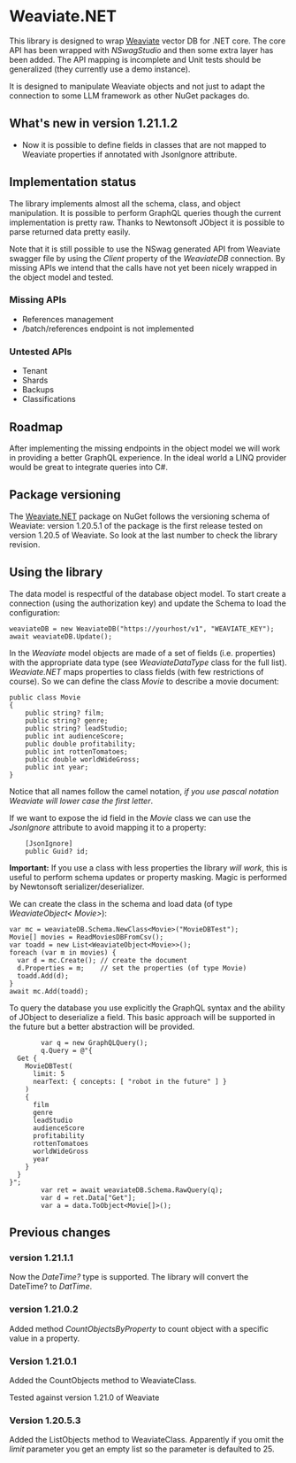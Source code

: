 # Weaviate.NET
This library is designed to wrap [Weaviate](https://weaviate.io/) vector DB 
for .NET core. The core API has been wrapped with *NSwagStudio* and then some
extra layer has been added. The API mapping is incomplete and Unit tests
should be generalized (they currently use a demo instance).

It is designed to manipulate Weaviate objects and not just to adapt the
connection to some LLM framework as other NuGet packages do.

## What's new in version 1.21.1.2
- Now it is possible to define fields in classes that are not mapped to Weaviate
properties if annotated with JsonIgnore attribute.

## Implementation status
The library implements almost all the schema, class, and object manipulation.
It is possible to perform GraphQL queries though the current implementation
is pretty raw. Thanks to Newtonsoft JObject it is possible to parse returned
data pretty easily.

Note that it is still possible to use the NSwag generated API from Weaviate
swagger file by using the *Client* property of the *WeaviateDB* connection.
By missing APIs we intend that the calls have not yet been nicely wrapped
in the object model and tested.

### Missing APIs

- References management
- /batch/references endpoint is not implemented

### Untested APIs

- Tenant
- Shards
- Backups
- Classifications

## Roadmap
After implementing the missing endpoints in the object model we will work in
providing a better GraphQL experience. In the ideal world a LINQ provider would
be great to integrate queries into C#.

## Package versioning
The [Weaviate.NET](https://www.nuget.org/packages/WeaviateNET/) package on NuGet
follows the versioning schema of Weaviate: version 1.20.5.1 of the package is the
first release tested on version 1.20.5 of Weaviate. So look at the last number to
check the library revision.

## Using the library

The data model is respectful of the database object model. To start create a
connection (using the authorization key) and update the Schema to load the
configuration:

	weaviateDB = new WeaviateDB("https://yourhost/v1", "WEAVIATE_KEY");
	await weaviateDB.Update();

In the *Weaviate* model objects are made of a set of fields (i.e. properties)
with the appropriate data type (see *WeaviateDataType* class for the full list).
*Weaviate.NET* maps properties to class fields (with few restrictions of course).
So we can define the class *Movie* to describe a movie document:

    public class Movie
    {
        public string? film;
        public string? genre;
        public string? leadStudio;
        public int audienceScore;
        public double profitability;
        public int rottenTomatoes;
        public double worldWideGross;
        public int year;
    }

Notice that all names follow the camel notation, *if you use pascal notation Weaviate 
will lower case the first letter*.

If we want to expose the id field in the *Movie* class we can use the *JsonIgnore* attribute
to avoid mapping it to a property:

        [JsonIgnore]
        public Guid? id;

**Important:** If you use a class with less properties the library *will work*, this is
useful to perform schema updates or property masking. Magic is performed by Newtonsoft
serializer/deserializer.

We can create the class in the schema and load data (of type *WeaviateObject< Movie>*):

    var mc = weaviateDB.Schema.NewClass<Movie>("MovieDBTest");
    Movie[] movies = ReadMoviesDBFromCsv();
    var toadd = new List<WeaviateObject<Movie>>();
    foreach (var m in movies) {
      var d = mc.Create(); // create the document
      d.Properties = m;    // set the properties (of type Movie)
      toadd.Add(d);
    }
    await mc.Add(toadd);

To query the database you use explicitly the GraphQL syntax and the ability of JObject
to deserialize a field. This basic approach will be supported in the future but 
a better abstraction will be provided.

            var q = new GraphQLQuery();
            q.Query = @"{
      Get {
        MovieDBTest(
          limit: 5
          nearText: { concepts: [ "robot in the future" ] }
        )
        {
          film
          genre
          leadStudio
          audienceScore
          profitability
          rottenTomatoes
          worldWideGross
          year
        }
      }
    }";
            var ret = await weaviateDB.Schema.RawQuery(q);
            var d = ret.Data["Get"];
            var a = data.ToObject<Movie[]>();

## Previous changes

### version 1.21.1.1
Now the *DateTime?* type is supported. The library will convert the DateTime? to
*DatTime*.

### version 1.21.0.2
Added method *CountObjectsByProperty* to count object with a specific value in
a property.

### Version 1.21.0.1
Added the CountObjects method to WeaviateClass.

Tested against version 1.21.0 of Weaviate

### Version 1.20.5.3
Added the ListObjects method to WeaviateClass. Apparently if you omit the *limit*
parameter you get an empty list so the parameter is defaulted to 25.
